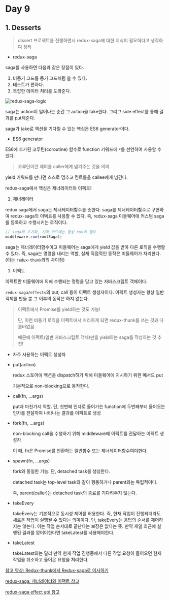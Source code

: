 # Day 9

## 1. Desserts

> dissert 프로젝트를 진행하면서 redux-saga에 대한 지식이 필요하다고 생각하여 정리

* redux-saga

saga를 사용하면 다음과 같은 장점이 있다.

1. 비동기 코드를 동기 코드처럼 쓸 수 있다.
2. 테스트가 편하다.
3. 복잡한 데이터 처리를 도와준다.

![redux-saga-logic](https://user-images.githubusercontent.com/30178507/59155138-984ac600-8abd-11e9-9093-3e6bd77c4cfd.PNG)

saga는 action이 일어나는 순간 그 action을 take한다. 그리고 side effect를 통해 결과를 put해준다.

saga가 take로 액션을 기다릴 수 있는 핵심은 ES6 generator이다.

* ES6 generator

ES6에 추가된 코루틴\(coroutine\) 함수로 function 키워드에 `*`를 선언하여 사용할 수 있다.

> 코루틴이란 제어를 caller에게 넘겨주는 것을 의미

yield 키워드를 만나면 스스로 멈추고 컨트롤을 callee에게 넘긴다.

redux-saga에서 핵심은 제너레이터와 이펙트!

1. 제너레이터

redux saga에서 saga는 제너레이터함수를 뜻한다. saga를 제너레이터함수로 구현하여 redux-saga의 이벡트를 사용할 수 있다. 즉, redux-saga 미들웨어에 커스텀 saga를 등록하고 수행시키는 로직이다.

```javascript
// saga의 초기화, 시작 코드에는 항상 run이 필요
middleware.run(rootSaga);
```

saga는 제너레이터함수이고 미들웨어는 saga에게 yield 값을 받아 다른 로직을 수행할 수 있다. 즉, saga는 명령을 내리는 역할, 실제 직접적인 동작은 미들웨어가 처리한다. \(이는 `redux-thunk`와의 차이점\)

1. 이펙트

이펙트란 미들웨어에 의해 수행되는 명령을 담고 있는 자바스크립트 객체이다.

`redux-saga/effects`의 put, call 등이 이펙트 생성자이다. 이펙트 생성자는 항상 일반 객체를 만들 뿐 그 이후의 동작은 하지 않는다.

> 이펙트에서 Promise를 yield하는 것도 가능!
>
> 단, 이런 비동기 로직을 이펙트에서 처리하게 되면 redux-thunk를 쓰는 것과 다를바없음
>
> 때문에 이펙트\(일반 자바스크립트 객체\)만을 yield하는 saga를 작성하는 것 추천!

* 자주 사용하는 이펙트 생성자
* put\(action\)

  redux 스토어에 액션을 dispatch하기 위해 미들웨어에 지시하기 위한 메서드 put

  기본적으로 non-blocking으로 동작한다.

* call\(fn, ...args\)

  put과 마찬가지 역할. 단, 첫번째 인자로 들어가는 function에 두번째부터 들어오는 인자를 전달하여 나타나는 결과를 이팩트로 생성

* fork\(fn, ...args\)

  non-blocking call을 수행하기 위해 middleware에 이펙트를 전달하는 이펙트 생성자

  이 때, fn은 Promise를 반환하는 일반함수 또는 제너레이터함수여야한다.

* spawn\(fn, ...args\)

  fork와 동일한 기능. 단, detached task를 생성한다.

  detached task는 top-level task와 같이 행동하거나 parent와는 독립적이다.

  즉, parent\(caller\)는 detached task의 종료를 기다려주지 않는다.

* takeEvery

  takeEvery는 기본적으로 동시성 제어를 허용한다. 즉, 현재 작업이 진행되더라도 새로운 작업이 실행될 수 있다는 의미이다. 단, takeEvery는 응답의 순서를 제어하지는 않는다. 이는 작업 순서대로 끝난다는 보장은 없다는 뜻. 만약 제일 최근에 실행된 결과를 얻어야한다면 takeLatest를 사용해야한다.

* takeLatest

  takeLatest와는 달리 만약 현재 작업 진행중에서 다른 작업 요청이 들어오면 현재 작업을 취소하고 들어온 요청을 처리한다.

[참고 영상: Redux-thunk에서 Redux-saga로 이사하기](https://www.youtube.com/watch?v=VHszuWZk0JA>)

[redux-saga: 제너레이터와 이팩트 참고](https://meetup.toast.com/posts/140>)

[redux-saga effect api 참고](https://redux-saga.js.org/docs/api/>)

